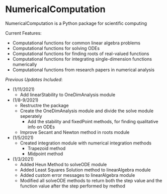 <h1> NumericalComputation </h1>

NumericalComputation is a Python package for scientific computing

Current Features:
* Computational functions for common linear algebra problems
* Computational functions for solving ODEs
* Computational functions for finding roots of real-valued functions
* Computational functions for integrating single-dimension functions numerically
* Computational functions from research papers in numerical analysis

*Previous Updates Included*:
* (1/11/2021)
  * Add linearStability to OneDimAnalysis module
* (1/8-9/2021)
  * Restructre the package
  * Create the OneDimAnalysis module and divide the solve module seperately
    * Add the stability and fixedPoint methods, for finding qualitative info on ODEs
  * Improve Secant and Newton method in roots module
* (1/5/2021)
  * Created integration module with numerical integration methods
    * Trapezoid method
    * Midpoint method
* (1/3/2021) 
  * Added Heun Method to solveODE module
  * Added Least Squares Solution method to linearAlgebra module
  * Added custom error messages to linearAlgebra module
  * Modified all solveODE methods to return both the step value and the function value after the step performed by method
